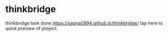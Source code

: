 # thinkbridge
thinkbridge task done
https://sapna0994.github.io/thinkbridge/  tap here to quick preview of project.  
